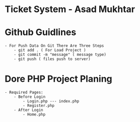 # Ticket System - Asad Mukhtar
# Github Guidlines
    - For Push Data On Git There Are Three Steps
        - git add . ( For Load Project )
        - git commit -m "message" ( message type)
        - git push ( files push to server)
# Dore PHP Project Planing
    - Required Pages:
        - Before Login
            - Login.php --- index.php
            - Register.php
        - After Login
            - Home.php